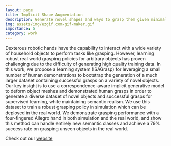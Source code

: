 ```yaml
---
layout: page
title: Implicit Shape Augmentation
description: Generate novel shapes and ways to grasp them given minimal human demonstrations. 
img: assets/img/ezgif.com-gif-maker.gif
importance: 5
category: work
---
```

Dexterous robotic hands have the capability to interact with a wide variety of household objects to perform tasks like grasping. However, learning robust real world grasping policies for arbitrary objects has proven challenging due to the difficulty of generating high quality training data. In this work, we propose a learning system (ISAGrasp) for leveraging a small number of human demonstrations to bootstrap the generation of a much larger dataset containing successful grasps on a variety of novel objects. Our key insight is to use a correspondence-aware implicit generative model to deform object meshes and demonstrated human grasps in order to generate a diverse dataset of novel objects and successful grasps for supervised learning, while maintaining semantic realism. We use this dataset to train a robust grasping policy in simulation which can be deployed in the real world. We demonstrate grasping performance with a four-fingered Allegro hand in both simulation and the real world, and show this method can handle entirely new semantic classes and achieve a 79% success rate on grasping unseen objects in the real world. 

[//]: # (<div class="row">)

[//]: # (    <div class="col-sm mt-3 mt-md-0">)

[//]: # (        {% include figure.html path="assets/img/medical_img/master_thesis_system.png" title="example image" class="img-fluid rounded z-depth-1" %})

[//]: # (    </div>)

[//]: # (</div>)

[//]: # (<div class="caption">)

[//]: # (    System overview)

[//]: # (</div>)

Check out our [website](https://sites.google.com/view/implicitaugmentation/home)